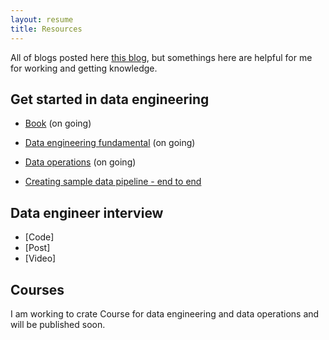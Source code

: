 ```yaml
---
layout: resume
title: Resources
---
```


All of blogs posted here [this blog](https://longbuivan.github.io/blog/), but somethings here are helpful for me for working and getting knowledge.

## Get started in data engineering

- [Book](https://longbuivan.github.io/cv) (on going)

- [Data engineering fundamental](https://longbuivan.github.io/blog/data-engineering/) (on going)
- [Data operations](https://longbuivan.github.io/blog/data-ops-for-modern-data-warehouse/) (on going)
- [Creating sample data pipeline - end to end](https://longbuivan.github.io/blog/set-up-traditional-data-pipeline-within-1-hour/)

## Data engineer interview

- [Code]
- [Post]
- [Video]

## Courses

I am working to crate Course for data engineering and data operations and will be published soon.
